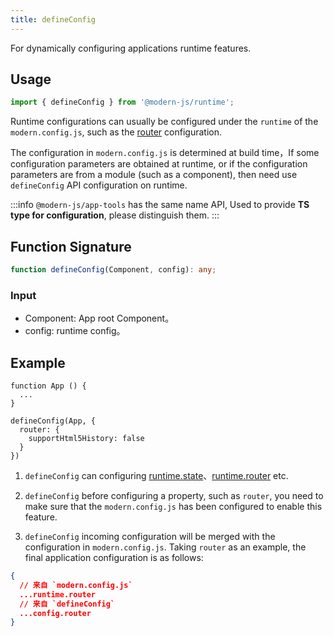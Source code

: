 ```yaml
---
title: defineConfig
---
```


For dynamically configuring applications runtime features.

## Usage

```ts
import { defineConfig } from '@modern-js/runtime';
```

Runtime configurations can usually be configured under the `runtime` of the `modern.config.js`, such as the [router](/docs/configure/app/runtime/router) configuration.

The configuration in `modern.config.js` is determined at build time，If some configuration parameters are obtained at runtime, or if the configuration parameters are from a module (such as a component), then need use `defineConfig` API configuration on runtime.

:::info
`@modern-js/app-tools` has the same name API, Used to provide **TS type for configuration**, please distinguish them.
:::

## Function Signature

```ts
function defineConfig(Component, config): any;
```

### Input

- Component: App root Component。
- config: runtime config。

## Example

```tsx
function App () {
  ...
}

defineConfig(App, {
  router: {
    supportHtml5History: false
  }
})
```

1. `defineConfig` can configuring [runtime.state](/docs/configure/app/runtime/state)、[runtime.router](/docs/configure/app/runtime/router) etc.

2. `defineConfig` before configuring a property, such as `router`, you need to make sure that the `modern.config.js` has been configured to enable this feature.

3. `defineConfig` incoming configuration will be merged with the configuration in `modern.config.js`. Taking `router` as an example, the final application configuration is as follows:

```json
{
  // 来自 `modern.config.js`
  ...runtime.router
  // 来自 `defineConfig`
  ...config.router
}
```
